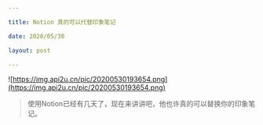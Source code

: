 ```yaml
---

title: Notion 真的可以代替印象笔记

date: 2020/05/30

layout: post

---
```


![https://img.api2u.cn/pic/20200530193654.png](https://img.api2u.cn/pic/20200530193654.png)

> 使用Notion已经有几天了，现在来讲讲吧，他也许真的可以替换你的印象笔记。